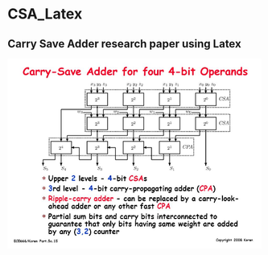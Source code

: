 # CSA_Latex
## Carry Save Adder research paper using Latex

![alt text](https://github.com/Ratna04priya/CSA_Latex/blob/master/csa-adder.jpg)
